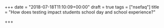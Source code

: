 +++
date = "2018-07-18T11:10:09+00:00"
draft = true
tags = ["nsefaq"]
title = "How does testing impact students school day and school experience?"

+++
